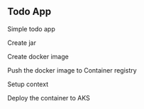 ## Todo App
Simple todo app


Create jar

Create docker image

Push the docker image to Container registry

Setup context

Deploy the container to AKS
